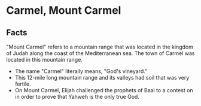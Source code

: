 # Carmel, Mount Carmel

## Facts

"Mount Carmel" refers to a mountain range that was located in the kingdom of Judah along the coast of the Mediterranean sea. The town of Carmel was located in this mountain range.

* The name "Carmel" literally means, "God's vineyard."
* This 12-mile long mountain range and its valleys had soil that was very fertile.
* On Mount Carmel, Elijah challenged the prophets of Baal to a contest on in order to prove that Yahweh is the only true God.